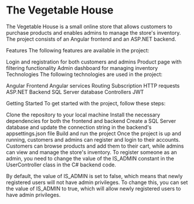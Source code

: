 # The Vegetable House

The Vegetable House is a small online store that allows customers to purchase products and enables admins to manage the store's inventory. The project consists of an Angular frontend and an ASP.NET backend.

Features
The following features are available in the project:

Login and registration for both customers and admins
Product page with filtering functionality
Admin dashboard for managing inventory
Technologies
The following technologies are used in the project:

Angular Frontend
Angular services
Routing
Subscription
HTTP requests
ASP.NET Backend
SQL Server database
Controllers
JWT

Getting Started
To get started with the project, follow these steps:

Clone the repository to your local machine
Install the necessary dependencies for both the frontend and backend
Create a SQL Server database and update the connection string in the backend's appsettings.json file
Build and run the project
Once the project is up and running, customers and admins can register and login to their accounts.
Customers can browse products and add them to their cart, while admins can view and manage the store's inventory.
To register someone as an admin, you need to change the value of the IS_ADMIN constant in the UserController class in the C# backend code.

By default, the value of IS_ADMIN is set to false, which means that newly registered users will not have admin privileges.
To change this, you can set the value of IS_ADMIN to true, which will allow newly registered users to have admin privileges.
